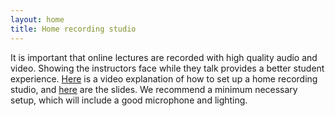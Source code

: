 ```yaml
---
layout: home
title: Home recording studio
---
```


It is important that online lectures are recorded with high quality audio and video. Showing the instructors face while they talk provides a better student experience. [Here](https://usask.cloud.panopto.eu/Panopto/Pages/Viewer.aspx?id=db55eafb-3469-4012-a5dc-abd8010c0abf) is a video explanation of how to set up a home recording studio, and [here]({{site.baseurl}}/files/infog_hardware.pdf) are the slides. We recommend a minimum necessary setup, which will include a good microphone and lighting.  


<!---
<iframe src="https://docs.google.com/forms/d/e/1FAIpQLSdirnkyd5SgbovPnVaZ1sx2T8nEnlJJUO1XfNlFJ20oY38UDg/viewform?embedded=true" width="800" height="928" frameborder="0" marginheight="0" marginwidth="0">Loading…</iframe>

--->   
